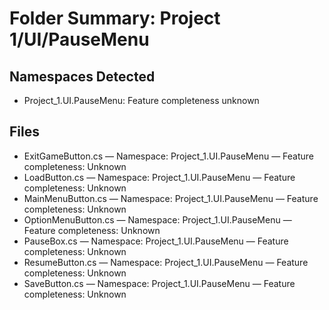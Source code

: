 # Folder Summary: Project 1/UI/PauseMenu

## Namespaces Detected
- Project_1.UI.PauseMenu: Feature completeness unknown

## Files
- ExitGameButton.cs — Namespace: Project_1.UI.PauseMenu — Feature completeness: Unknown
- LoadButton.cs — Namespace: Project_1.UI.PauseMenu — Feature completeness: Unknown
- MainMenuButton.cs — Namespace: Project_1.UI.PauseMenu — Feature completeness: Unknown
- OptionMenuButton.cs — Namespace: Project_1.UI.PauseMenu — Feature completeness: Unknown
- PauseBox.cs — Namespace: Project_1.UI.PauseMenu — Feature completeness: Unknown
- ResumeButton.cs — Namespace: Project_1.UI.PauseMenu — Feature completeness: Unknown
- SaveButton.cs — Namespace: Project_1.UI.PauseMenu — Feature completeness: Unknown
